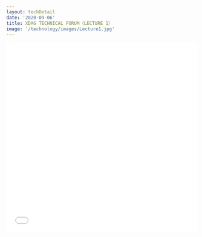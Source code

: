 ```yaml
---
layout: techDetail
date: '2020-09-06'
title: XDAG TECHNICAL FORUM（LECTURE 1）
image: '/technology/images/Lecture1.jpg'
---
```



<iframe src="//player.bilibili.com/player.html?aid=207999049&bvid=BV15h411p7Ed&cid=407585313&page=1" scrolling="no" border="0" frameborder="no" framespacing="0" allowfullscreen="true" width="100%" height="500"> </iframe>



